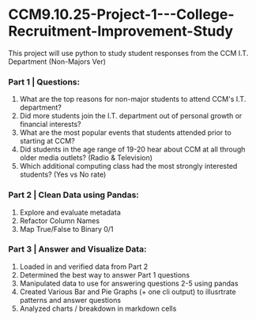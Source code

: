 # CCM9.10.25-Project-1---College-Recruitment-Improvement-Study
This project will use python to study student responses from the CCM I.T. Department (Non-Majors Ver)

### Part 1 | Questions:
1) What are the top reasons for non-major students to attend CCM's I.T. department?
2) Did more students join the I.T. department out of personal growth or financial interests?
3) What are the most popular events that students attended prior to starting at CCM?
4) Did students in the age range of 19-20 hear about CCM at all through older media outlets? (Radio & Television)
5) Which additional computing class had the most strongly interested students? (Yes vs No rate)

### Part 2 | Clean Data using Pandas:
1) Explore and evaluate metadata
2) Refactor Column Names
3) Map True/False to Binary 0/1

### Part 3 | Answer and Visualize Data:
1) Loaded in and verified data from Part 2
2) Determined the best way to answer Part 1 questions
3) Manipulated data to use for answering questions 2-5 using pandas
4) Created Various Bar and Pie Graphs (+ one cli output) to illusrtrate patterns and answer questions
5) Analyzed charts / breakdown in markdown cells
